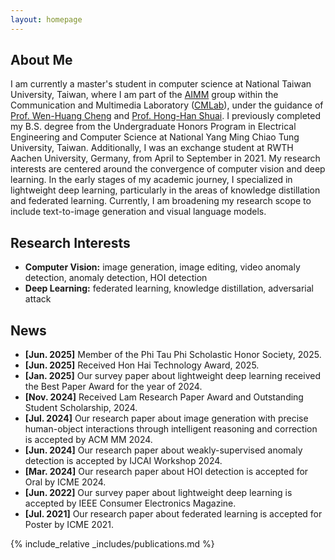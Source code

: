 ```yaml
---
layout: homepage
---
```


## About Me

I am currently a master's student in computer science at National Taiwan University, Taiwan, where I am part of the [AIMM](https://aimm.cmlab.csie.ntu.edu.tw/) group within the Communication and Multimedia Laboratory ([CMLab](https://www.cmlab.csie.ntu.edu.tw/new_cml_website/index.php)), under the guidance of [Prof. Wen-Huang Cheng](https://www.csie.ntu.edu.tw/~wenhuang/) and [Prof. Hong-Han Shuai](https://basiclab.lab.nycu.edu.tw/). I previously completed my B.S. degree from the Undergraduate Honors Program in Electrical Engineering and Computer Science at National Yang Ming Chiao Tung University, Taiwan. Additionally, I was an exchange student at RWTH Aachen University, Germany, from April to September in 2021. My research interests are centered around the convergence of computer vision and deep learning. In the early stages of my academic journey, I specialized in lightweight deep learning, particularly in the areas of knowledge distillation and federated learning. Currently, I am broadening my research scope to include text-to-image generation and visual language models.

## Research Interests

- **Computer Vision:** image generation, image editing, video anomaly detection, anomaly detection, HOI detection
- **Deep Learning:** federated learning, knowledge distillation, adversarial attack

## News

- **[Jun. 2025]** Member of the Phi Tau Phi Scholastic Honor Society, 2025.
- **[Jun. 2025]** Received Hon Hai Technology Award, 2025.
- **[Jan. 2025]** Our survey paper about lightweight deep learning received the Best Paper Award for the year of 2024.
- **[Nov. 2024]** Received Lam Research Paper Award and Outstanding Student Scholarship, 2024.
- **[Jul. 2024]** Our research paper about image generation with precise human-object interactions through intelligent reasoning and correction is accepted by ACM MM 2024.
- **[Jun. 2024]** Our research paper about weakly-supervised anomaly detection is accepted by IJCAI Workshop 2024.
- **[Mar. 2024]** Our research paper about HOI detection is accepted for Oral by ICME 2024.
- **[Jun. 2022]** Our survey paper about lightweight deep learning is accepted by IEEE Consumer Electronics Magazine.
- **[Jul. 2021]** Our research paper about federated learning is accepted for Poster by ICME 2021.

{% include_relative _includes/publications.md %}

<!-- {% include_relative _includes/services.md %} -->
